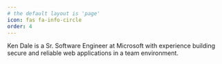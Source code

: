 ```yaml
---
# the default layout is 'page'
icon: fas fa-info-circle
order: 4
---
```


Ken Dale is a Sr. Software Engineer at Microsoft with experience building secure and reliable web applications in a team environment.
